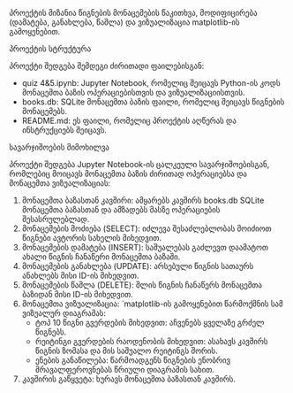 პროექტის მიზანია წიგნების მონაცემების წაკითხვა, მოდიფიცირება (დამატება, განახლება, წაშლა) და ვიზუალიზაცია matplotlib-ის გამოყენებით.

პროექტის სტრუქტურა

პროექტი შედგება შემდეგი ძირითადი ფაილებისგან:
* quiz 4&5.ipynb: Jupyter Notebook, რომელიც შეიცავს Python-ის კოდს მონაცემთა ბაზის ოპერაციებისთვის და ვიზუალიზაციისთვის.
* books.db: SQLite მონაცემთა ბაზის ფაილი, რომელიც შეიცავს წიგნების მონაცემებს.
* README.md: ეს ფაილი, რომელიც პროექტის აღწერას და ინსტრუქციებს შეიცავს.

სავარჯიშოების მიმოხილვა

პროექტი შედგება Jupyter Notebook-ის ცალკეული სავარჯიშოებისგან, რომლებიც მოიცავს მონაცემთა ბაზის ძირითად ოპერაციებსა და მონაცემთა ვიზუალიზაციას:

1.  მონაცემთა ბაზასთან კავშირი: ამყარებს კავშირს books.db SQLite მონაცემთა ბაზასთან და ამზადებს მასზე ოპერაციების შესასრულებლად.
2.  მონაცემების მოძიება (SELECT): იძლევა შესაძლებლობას მოიძიოთ წიგნები ავტორის სახელის მიხედვით.
3.  მონაცემების დამატება (INSERT): საშუალებას გაძლევთ დაამატოთ ახალი წიგნის ჩანაწერი მონაცემთა ბაზაში.
4.  მონაცემების განახლება (UPDATE): არსებული წიგნის სათაურს ანახლებს მისი ID-ის მიხედვით.
5.  მონაცემების წაშლა (DELETE): შლის წიგნის ჩანაწერს მონაცემთა ბაზიდან მისი ID-ის მიხედვით.
6.  მონაცემთა ვიზუალიზაცია: `matplotlib-ის გამოყენებით წარმოქმნის სამ ვიზუალურ დიაგრამას:
    * ტოპ 10 წიგნი გვერდების მიხედვით: აჩვენებს ყველაზე გრძელ წიგნებს.
    * რეიტინგი გვერდების რაოდენობის მიხედვით: ასახავს კავშირს წიგნის ზომასა და მის საშუალო რეიტინგს შორის.
    * ენების განაწილება: წარმოადგენს წიგნების ენობრივ მრავალფეროვნებას წრიული დიაგრამის სახით.
7.  კავშირის გაწყვეტა: ხურავს მონაცემთა ბაზასთან კავშირს.
